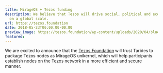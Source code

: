 ```yaml
---
title: MirageOS + Tezos funding
description: We believe that Tezos will drive social, political and economic innovation
  on a global scale.
url: https://tezos.foundation
date: 2018-05-23T00:00:00-00:00
preview_image: https://tezos.foundation/wp-content/uploads/2020/04/blue-bg.png
featured:
---
```


<p>We are excited to announce that the <a href="https://tezos.foundation">Tezos Foundation</a>
will trust Tarides to package Tezos nodes as MirageOS unikernel, which will help participants
establish nodes on the Tezos network in a more efficient and secure manner.</p>
